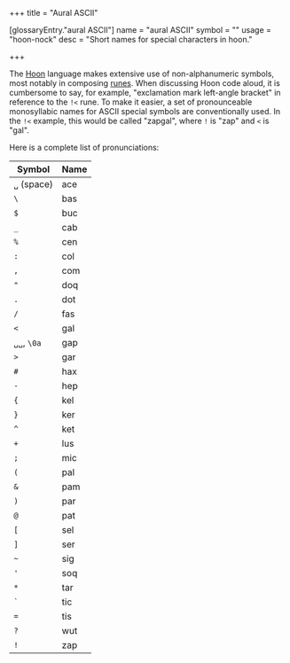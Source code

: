 +++
title = "Aural ASCII"

[glossaryEntry."aural ASCII"]
name = "aural ASCII"
symbol = ""
usage = "hoon-nock"
desc = "Short names for special characters in hoon."

+++

The [Hoon](/reference/glossary/hoon) language makes extensive use of
non-alphanumeric symbols, most notably in composing
[runes](/reference/glossary/rune). When discussing Hoon code aloud, it is
cumbersome to say, for example, "exclamation mark left-angle bracket" in
reference to the `!<` rune. To make it easier, a set of pronounceable monosyllabic names for
ASCII special symbols are conventionally used. In the `!<` example, this would
be called "zapgal", where `!` is "zap" and `<` is "gal".

Here is a complete list of pronunciations:

| Symbol      | Name |
|-------------|------|
| `␣` (space) | ace  |
| `\`         | bas  |
| `$`         | buc  |
| `_`         | cab  |
| `%`         | cen  |
| `:`         | col  |
| `,`         | com  |
| `"`         | doq  |
| `.`         | dot  |
| `/`         | fas  |
| `<`         | gal  |
| `␣␣`, `\0a`  | gap  |
| `>`         | gar  |
| `#`         | hax  |
| `-`         | hep  |
| `{`         | kel  |
| `}`         | ker  |
| `^`         | ket  |
| `+`         | lus  |
| `;`         | mic  |
| `(`         | pal  |
| `&`         | pam  |
| `)`         | par  |
| `@`         | pat  |
| `[`         | sel  |
| `]`         | ser  |
| `~`         | sig  |
| `'`         | soq  |
| `*`         | tar  |
| `` ` ``     | tic  |
| `=`         | tis  |
| `?`         | wut  |
| `!`         | zap  |

